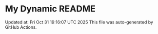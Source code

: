 # My Dynamic README
Updated at: Fri Oct 31 19:16:07 UTC 2025
This file was auto-generated by GitHub Actions.
